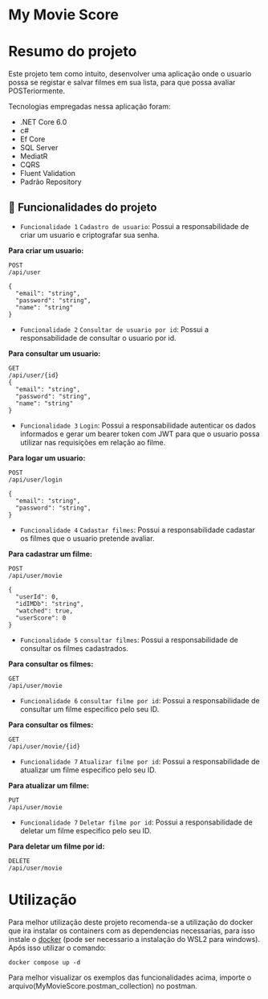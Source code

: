 # My Movie Score


# Resumo do projeto

Este projeto tem como intuito, desenvolver uma aplicação onde o usuario possa se registar e salvar filmes em sua lista, para que possa avaliar POSTeriormente.

Tecnologias empregadas nessa aplicação foram:

- .NET Core 6.0
- c#
- Ef Core
- SQL Server
- MediatR
- CQRS
- Fluent Validation
- Padrão Repository

## 🔨 Funcionalidades do projeto

- `Funcionalidade 1` `Cadastro de usuario`: Possui a responsabilidade de criar um usuario e criptografar sua senha.

**Para criar um usuario:**
```
POST
/api/user

{
  "email": "string",
  "password": "string",
  "name": "string"
}
```

- `Funcionalidade 2` `Consultar de usuario por id`: Possui a responsabilidade de consultar o usuario por id.

**Para consultar um usuario:**
```
GET
/api/user/{id}
{
  "email": "string",
  "password": "string",
  "name": "string"
}
```
- `Funcionalidade 3` `Login`: Possui a responsabilidade autenticar os dados informados e gerar um bearer token com JWT para que o usuario possa utilizar nas requisições em relação ao filme.

**Para logar um usuario:**
```
POST
/api/user/login

{
  "email": "string",
  "password": "string",
}
```
- `Funcionalidade 4` `Cadastar filmes`: Possui a responsabilidade cadastar os filmes que o usuario pretende avaliar.

**Para cadastrar um filme:**
```
POST
/api/user/movie

{
  "userId": 0,
  "idIMDb": "string",
  "watched": true,
  "userScore": 0
}
```
- `Funcionalidade 5` `consultar filmes`: Possui a responsabilidade de consultar os filmes cadastrados.

**Para consultar os filmes:**
```
GET
/api/user/movie
```
- `Funcionalidade 6` `consultar filme por id`: Possui a responsabilidade de consultar um filme especifico pelo seu ID.

**Para consultar os filmes:**
```
GET
/api/user/movie/{id}
```
- `Funcionalidade 7` `Atualizar filme por id`: Possui a responsabilidade de atualizar um filme especifico pelo seu ID.

**Para atualizar um filme:**
```
PUT
/api/user/movie
```
- `Funcionalidade 7` `Deletar filme por id`: Possui a responsabilidade de deletar um filme especifico pelo seu ID.

**Para deletar um filme por id:**
```
DELETE
/api/user/movie
```

# Utilização
Para melhor utilização deste projeto recomenda-se a utilização do docker que ira instalar os containers com as dependencias necessarias, para isso instale o [docker](https://docs.docker.com/desktop/install/windows-install/) (pode ser necessario a instalação do WSL2 para windows).
Após isso utilizar o comando:

```
docker compose up -d
```

Para melhor visualizar os exemplos das funcionalidades acima, importe o arquivo(MyMovieScore.postman_collection) no postman.



